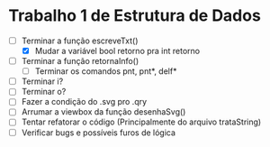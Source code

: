 # Trabalho 1 de Estrutura de Dados

- [ ] Terminar a função escreveTxt()
    - [X] Mudar a variável bool retorno pra int retorno
- [ ] Terminar a função retornaInfo()
    - [ ] Terminar os comandos pnt, pnt*, delf*
- [ ] Terminar i? 
- [ ] Terminar o?
- [ ] Fazer a condição do .svg pro .qry
- [ ] Arrumar a viewbox da função desenhaSvg()
- [ ] Tentar refatorar o código (Principalmente do arquivo trataString)
- [ ] Verificar bugs e possíveis furos de lógica
